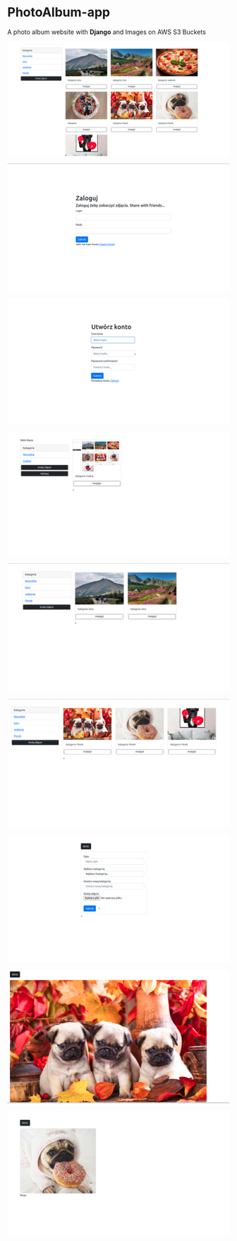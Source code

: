 # PhotoAlbum-app
A photo album website with **Django** and Images on AWS S3 Buckets

![](Images/strona_1.png)

![](Images/Zaloguj1.png)

![](Images/Zaloguj2.png)

![](Images/Zaloguj3.png)

![](Images/strona_2.png)

![](Images/strona_3.png)

![](Images/strona_4.png)

![](Images/strona_5.png)

![](Images/strona_6.png)
